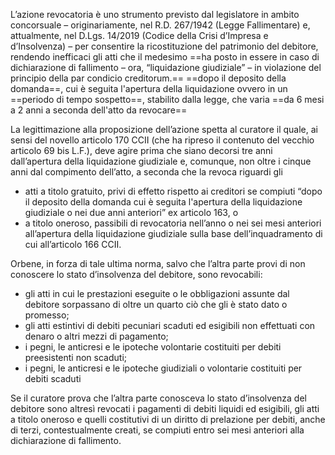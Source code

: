 L’azione revocatoria è uno strumento previsto dal legislatore in ambito concorsuale –
originariamente, nel R.D. 267/1942 (Legge Fallimentare) e, attualmente, nel D.Lgs. 14/2019 (Codice della Crisi d’Impresa e d’Insolvenza) – per consentire la ricostituzione del patrimonio del debitore, rendendo inefficaci gli atti che il medesimo ==ha posto in essere in caso di dichiarazione di fallimento – ora, “liquidazione giudiziale” – in violazione del principio della par condicio creditorum.==
==dopo il deposito della domanda==, cui è seguita l'apertura della liquidazione ovvero in un ==periodo di tempo sospetto==, stabilito dalla legge, che varia ==da 6 mesi a 2 anni a seconda dell'atto da revocare==


La legittimazione alla proposizione dell’azione spetta al curatore il quale, ai sensi del novello articolo 170 CCII (che ha ripreso il contenuto del vecchio articolo 69 bis L.F.), deve agire prima che siano decorsi tre anni dall’apertura della liquidazione giudiziale e, comunque, non oltre i cinque anni dal compimento dell’atto, a seconda che la revoca riguardi gli 
- atti a titolo gratuito, privi di effetto rispetto ai creditori se compiuti “dopo il deposito della domanda cui è seguita l'apertura della liquidazione giudiziale o nei due anni anteriori” ex articolo 163, o 
- a titolo oneroso, passibili di revocatoria nell’anno o nei sei mesi anteriori all’apertura della liquidazione giudiziale sulla base dell’inquadramento di cui all’articolo 166 CCII. 

Orbene, in forza di tale ultima norma, salvo che l’altra parte provi di non conoscere lo stato d’insolvenza del debitore, sono revocabili:
- gli atti in cui le prestazioni eseguite o le obbligazioni assunte dal debitore sorpassano di oltre un quarto ciò che gli è stato dato o promesso;
- gli atti estintivi di debiti pecuniari scaduti ed esigibili non effettuati con denaro o altri mezzi di pagamento;
- i pegni, le anticresi e le ipoteche volontarie costituiti per debiti preesistenti non scaduti;
- i pegni, le anticresi e le ipoteche giudiziali o volontarie costituiti per debiti scaduti


Se il curatore prova che l’altra parte conosceva lo stato d’insolvenza del debitore sono altresì revocati i pagamenti di debiti liquidi ed esigibili, gli atti a titolo oneroso e quelli costitutivi di un diritto di prelazione per debiti, anche di terzi, contestualmente creati, se compiuti entro sei mesi anteriori alla dichiarazione di fallimento.


